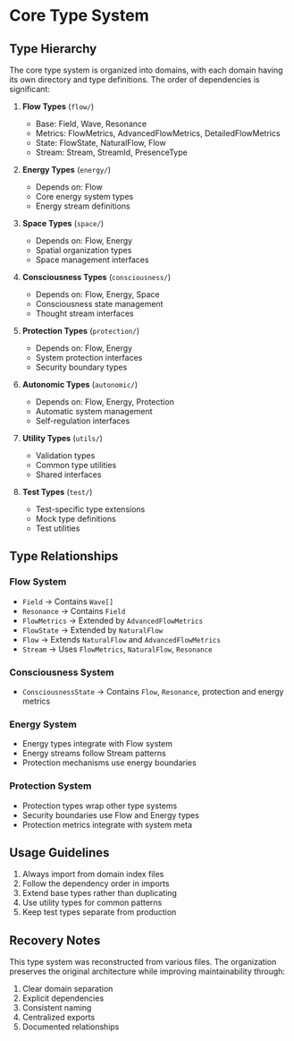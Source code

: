 # Core Type System

## Type Hierarchy

The core type system is organized into domains, with each domain having its own directory and type definitions. The order of dependencies is significant:

1. **Flow Types** (`flow/`)
   - Base: Field, Wave, Resonance
   - Metrics: FlowMetrics, AdvancedFlowMetrics, DetailedFlowMetrics
   - State: FlowState, NaturalFlow, Flow
   - Stream: Stream, StreamId, PresenceType

2. **Energy Types** (`energy/`)
   - Depends on: Flow
   - Core energy system types
   - Energy stream definitions

3. **Space Types** (`space/`)
   - Depends on: Flow, Energy
   - Spatial organization types
   - Space management interfaces

4. **Consciousness Types** (`consciousness/`)
   - Depends on: Flow, Energy, Space
   - Consciousness state management
   - Thought stream interfaces

5. **Protection Types** (`protection/`)
   - Depends on: Flow, Energy
   - System protection interfaces
   - Security boundary types

6. **Autonomic Types** (`autonomic/`)
   - Depends on: Flow, Energy, Protection
   - Automatic system management
   - Self-regulation interfaces

7. **Utility Types** (`utils/`)
   - Validation types
   - Common type utilities
   - Shared interfaces

8. **Test Types** (`test/`)
   - Test-specific type extensions
   - Mock type definitions
   - Test utilities

## Type Relationships

### Flow System
- `Field` -> Contains `Wave[]`
- `Resonance` -> Contains `Field`
- `FlowMetrics` -> Extended by `AdvancedFlowMetrics`
- `FlowState` -> Extended by `NaturalFlow`
- `Flow` -> Extends `NaturalFlow` and `AdvancedFlowMetrics`
- `Stream` -> Uses `FlowMetrics`, `NaturalFlow`, `Resonance`

### Consciousness System
- `ConsciousnessState` -> Contains `Flow`, `Resonance`, protection and energy metrics

### Energy System
- Energy types integrate with Flow system
- Energy streams follow Stream patterns
- Protection mechanisms use energy boundaries

### Protection System
- Protection types wrap other type systems
- Security boundaries use Flow and Energy types
- Protection metrics integrate with system meta

## Usage Guidelines

1. Always import from domain index files
2. Follow the dependency order in imports
3. Extend base types rather than duplicating
4. Use utility types for common patterns
5. Keep test types separate from production

## Recovery Notes

This type system was reconstructed from various files. The organization preserves the original architecture while improving maintainability through:

1. Clear domain separation
2. Explicit dependencies
3. Consistent naming
4. Centralized exports
5. Documented relationships 